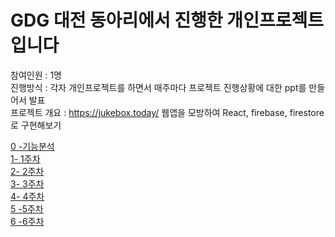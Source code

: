 # GDG 대전 동아리에서 진행한 개인프로젝트 입니다  
참여인원 : 1명  
진행방식 : 각자 개인프로젝트를 하면서 매주마다 프로젝트 진행상황에 대한 ppt를 만들어서 발표  
프로젝트 개요 : https://jukebox.today/ 웹앱을 모방하여 React, firebase, firestore로 구현해보기  

[0 -기능분석](https://docs.google.com/presentation/d/1r0ZjcRey5FB4CZ9bLjxWs2QFJJZTVeNBxF-j1cKfPZI/edit#slide=id.gc9b37147d5_1_113)  
[1- 1주차](https://github.com/cdwdong/gdg-toy-jukebox/blob/master/doc/firebase-init/Firebase%20init.md)  
[2- 2주차](https://github.com/cdwdong/gdg-toy-jukebox/blob/master/doc/youtube-crawling/youtube-crawling.md)  
[3- 3주차](https://github.com/cdwdong/gdg-toy-jukebox/blob/master/doc/yt-player/yt-player.md)  
[4- 4주차](https://github.com/cdwdong/gdg-toy-jukebox/blob/master/doc/youtube-crawling/youtube-crawling.md)  
[5 -5주차](https://github.com/cdwdong/gdg-toy-jukebox/blob/master/doc/week5/week5.md)  
[6 -6주차](https://github.com/cdwdong/gdg-toy-jukebox/blob/master/doc/week6/week6.md)  
